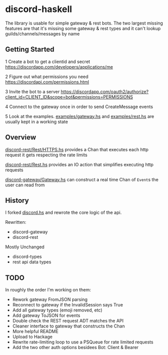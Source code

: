 # discord-haskell

The library is usable for simple gateway & rest bots.
The two largest missing features are that
it's missing some gateway & rest types and
it can't lookup guilds/channels/messages by name

## Getting Started

1 Create a bot to get a clientid and secret
<https://discordapp.com/developers/applications/me>

2 Figure out what permissions you need
<https://discordapi.com/permissions.html>

3 Invite the bot to a server
<https://discordapp.com/oauth2/authorize?client_id=CLIENT_ID&scope=bot&permissions=PERMISSIONS>

4 Connect to the gateway once in order to send CreateMessage events

5 Look at the examples. [examples/gateway.hs](./examples/gateway.hs)
and [examples/rest.hs](./examples/rest.hs) are usually kept in a working state

## Overview

[discord-rest/Rest/HTTPS.hs](./discord-rest/src/Network/Discord/Rest/HTTP.hs)
 provides a Chan that executes each http request it gets respecting the rate limits

[discord-rest/Rest.hs](./discord-rest/src/Network/Discord/Rest.hs) provides
an IO action that simplifies executing http requests

[discord-gateway/Gateway.hs](./discord-gateway/src/Network/Discord/Gateway.hs)
can construct a real time Chan of `Event`s the user can read from

## History

I forked [discord.hs](https://github.com/jano017/Discord.hs) and
rewrote the core logic of the api.

Rewritten:
- discord-gateway
- discord-rest

Mostly Unchanged
- discord-types
- rest api data types

## TODO

In roughly the order I'm working on them:

- Rework gateway FromJSON parsing
- Reconnect to gateway if the InvalidSession says True
- Add all gateway types (emoji removed, etc)
- Add gateway ToJSON for events
- Double check the REST request ADT matches the API
- Cleaner interface to gateway that constructs the Chan
- More helpful README
- Upload to Hackage
- Rewrite rate-limiting loop to use a PSQueue for rate limited requests
- Add the two other auth options besidees Bot: Client & Bearer
